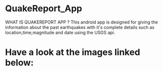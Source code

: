 # QuakeReport_App

WHAT IS QUAKEREPORT APP ?
This android app is designed for giving the information about the past earthquakes with it's complete details such as location,time,magnitude and date using the USGS api. <br>

<h1> Have a look at the images linked below: <h1>



